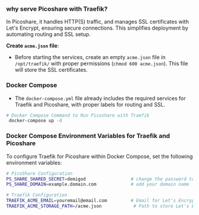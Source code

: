 ### why serve Picoshare with Traefik?

In Picoshare, it handles HTTP(S) traffic, and manages SSL certificates with Let's Encrypt, ensuring secure connections. This simplifies deployment by automating routing and SSL setup.

**Create `acme.json` file**:

- Before starting the services, create an empty `acme.json` file in `/opt/traefik/` with proper permissions (`chmod 600 acme.json`). This file will store the SSL certificates.

### Docker Compose

- The `docker-compose.yml` file already includes the required services for Traefik and Picoshare, with proper labels for routing and SSL.

```bash
# Docker Compose Command to Run Picoshare with Traefik
 docker-compose up -d
```

### Docker Compose Environment Variables for Traefik and Picoshare

To configure Traefik for Picoshare within Docker Compose, set the following environment variables:

```bash
# PicoShare Configuration
PS_SHARE_SHARED_SECRET=demigod                 # change the password to secure one
PS_SHARE_DOMAIN=example.domain.com             # add your domain name

# Traefik Configuration
TRAEFIK_ACME_EMAIL=youremail@email.com         # Email for Let's Encrypt (replace with your email)
TRAEFIK_ACME_STORAGE_PATH=/acme.json            # Path to store Let's Encrypt certificates
```
